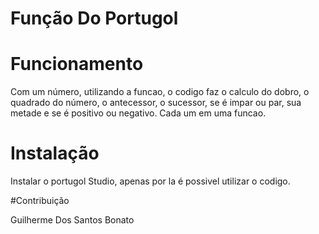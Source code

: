 #  Função Do Portugol

# Funcionamento
Com um número, utilizando a funcao, o codigo faz o calculo do dobro, o quadrado do número, o antecessor, o sucessor, se é impar ou par, sua metade e se é positivo ou negativo. Cada um em uma funcao.

# Instalação
Instalar o portugol Studio, apenas por la é possivel utilizar o codigo.

#Contribuição

Guilherme Dos Santos Bonato
